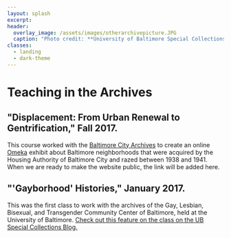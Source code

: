 ```yaml
---
layout: splash
excerpt:
header:
  overlay_image: /assets/images/otherarchivepicture.JPG
  caption: "Photo credit: **University of Baltimore Special Collections**"
classes:
  - landing
  - dark-theme
---
```

# Teaching in the Archives

## "Displacement: From Urban Renewal to Gentrification," Fall 2017.
This course worked with the [Baltimore City Archives](https://baltimorecityhistory.net/) to create an online [Omeka](http://www.omeka.net/) exhibit about Baltimore neighborhoods that were acquired by the Housing Authority of Baltimore City and razed between 1938 and 1941. When we are ready to make the website public, the link will be added here.

## "'Gayborhood' Histories," January 2017.
This was the first class to work with the archives of the Gay, Lesbian, Bisexual, and Transgender Community Center of Baltimore, held at the University of Baltimore.  [Check out this feature on the class on the UB Special Collections Blog.](http://langsdalelibrary.blogspot.com/2017/02/a-beautiful-day-in-gayborhood.html)
